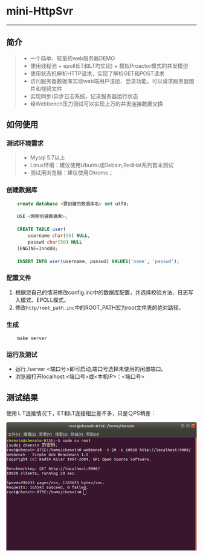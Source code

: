 # mini-HttpSvr 
---
## 简介
> * 一个简单、轻量的web服务器DEMO 
> * 使用线程池 + epoll(ET和LT均实现) + 模拟Proactor模式的并发模型
> * 使用状态机解析HTTP请求，实现了解析GET和POST请求
> * 访问服务器数据库实现web端用户注册、登录功能，可以请求服务器图片和视频文件
> * 实现同步/异步日志系统，记录服务器运行状态
> * 经Webbench压力测试可以实现上万的并发连接数据交换

## 如何使用

### 测试环境需求
> * Mysql 5.7以上
> * Linux环境：建议使用Ubuntu或Debain,RedHat系列暂未测试
> * 测试用浏览器：建议使用Chrome；

### 创建数据库

```Sql
    create database <要创建的数据库名> set utf8;

    USE <刚刚创建数据库>;

    CREATE TABLE user(
        username char(50) NULL,
        passwd char(50) NULL
    )ENGINE=InnoDB;

    INSERT INTO user(username, passwd) VALUES('name', 'passwd');
```

### 配置文件
1. 根据您自己的情况修改config.inc中的数据库配置，并选择校验方法、日志写入模式、EPOLL模式。
2. 修改`http/root_path.inc`中的ROOT_PATH宏为root文件夹的绝对路径。

### 生成
        make server

### 运行及测试
* 运行./server <端口号>即可启动,端口号选择未使用的闲置端口。
* 浏览器打开localhost:<端口号>或<本机IP>：<端口号>

## 测试结果

使用ＬT连接情况下，ET和LT连接相比差不多，只是ＱPS稍差：

![压力测试结果](./root/webbench.png)








